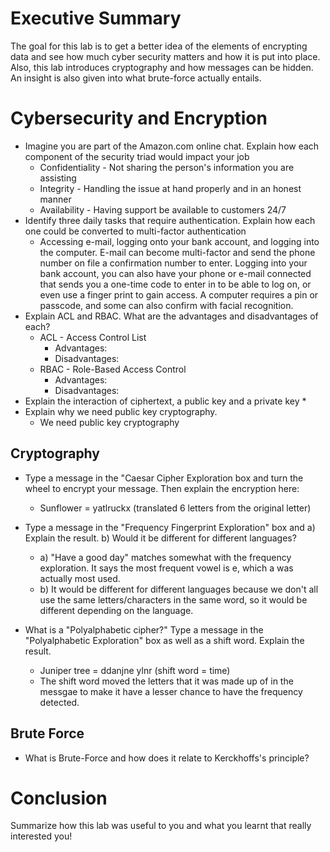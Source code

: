 # Executive Summary
The goal for this lab is to get a better idea of the elements of encrypting data and see how much cyber security matters and how it is put into place. Also, this lab introduces cryptography and how messages can be hidden. An insight is also given into what brute-force actually entails.  

# Cybersecurity and Encryption

* Imagine you are part of the Amazon.com online chat. Explain how each component of the security triad would impact your job
  * Confidentiality - Not sharing the person's information you are assisting
  * Integrity - Handling the issue at hand properly and in an honest manner
  * Availability - Having support be available to customers 24/7
* Identify three daily tasks that require authentication. Explain how each one could be converted to multi-factor authentication
  * Accessing e-mail, logging onto your bank account, and logging into the computer. E-mail can become multi-factor and send the phone number on file a confirmation number to enter. Logging into your bank account, you can also have your phone or e-mail connected that sends you a one-time code to enter in to be able to log on, or even use a finger print to gain access. A computer requires a pin or passcode, and some can also confirm with facial recognition.
* Explain ACL and RBAC. What are the advantages and disadvantages of each?
  * ACL - Access Control List
    * Advantages:
    * Disadvantages:
  * RBAC - Role-Based Access Control
    * Advantages:
    * Disadvantages:
* Explain the interaction of ciphertext, a public key and a private key
  * 
* Explain why we need public key cryptography.
  * We need public key cryptography

## Cryptography
* Type a message in the "Caesar Cipher Exploration box and turn the wheel to encrypt your message.
Then explain the encryption here:
  * Sunflower = yatlruckx (translated 6 letters from the original letter)

* Type a message in the "Frequency Fingerprint Exploration" box and a) Explain the result.
b) Would it be different for different languages?
  * a) "Have a good day" matches somewhat with the frequency exploration. It says the most frequent vowel is e, which a was actually most used.
  * b) It would be different for different languages because we don't all use the same letters/characters in the same word, so it would be different depending on the language.

* What is a "Polyalphabetic cipher?"
Type a message in the "Polyalphabetic Exploration" box as well as a shift word.
Explain the result.
  * Juniper tree = ddanjne ylnr (shift word = time)
  * The shift word moved the letters that it was made up of in the messgae to make it have a lesser chance to have the frequency detected.

## Brute Force
* What is Brute-Force and how does it relate to Kerckhoffs's principle?

# Conclusion
Summarize how this lab was useful to you and what you learnt that really interested you!

